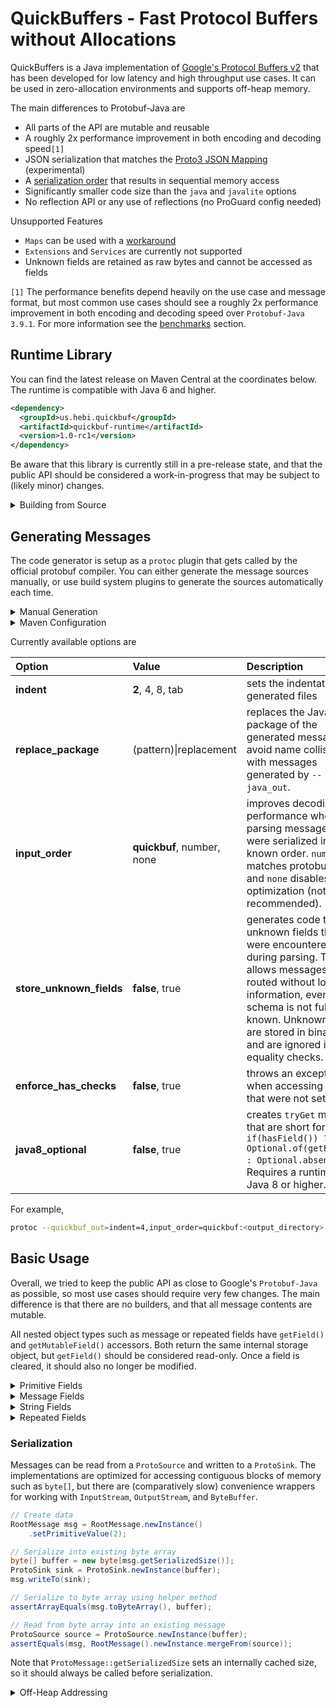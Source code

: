 # QuickBuffers - Fast Protocol Buffers without Allocations

QuickBuffers is a Java implementation of [Google's Protocol Buffers v2](https://developers.google.com/protocol-buffers) that has been developed for low latency and high throughput use cases. It can be used in zero-allocation environments and supports off-heap memory.

The main differences to Protobuf-Java are

 * All parts of the API are mutable and reusable
 * A roughly 2x performance improvement in both encoding and decoding speed`[1]`
 * JSON serialization that matches the [Proto3 JSON Mapping](https://developers.google.com/protocol-buffers/docs/proto3#json) (experimental)
 * A [serialization order](https://github.com/HebiRobotics/QuickBuffers/wiki/Serialization-Order) that results in sequential memory access
 * Significantly smaller code size than the `java` and `javalite` options
 * No reflection API or any use of reflections (no ProGuard config  needed)

 Unsupported Features
 * `Maps` can be used with a [workaround](https://developers.google.com/protocol-buffers/docs/proto3#backwards-compatibility)
 * `Extensions` and `Services` are currently not supported
 * Unknown fields are retained as raw bytes and cannot be accessed as fields

`[1]` The performance benefits depend heavily on the use case and message format, but most common use cases should see a roughly 2x performance improvement in both encoding and decoding speed over `Protobuf-Java 3.9.1`. For more information see the [benchmarks](./benchmarks) section.

## Runtime Library

You can find the latest release on Maven Central at the coordinates below. The runtime is compatible with Java 6 and higher.

```XML
<dependency>
  <groupId>us.hebi.quickbuf</groupId>
  <artifactId>quickbuf-runtime</artifactId>
  <version>1.0-rc1</version>
</dependency>
```

Be aware that this library is currently still in a pre-release state, and that the public API should be considered a work-in-progress that may be subject to (likely minor) changes.

<details>
<summary>Building from Source</summary><p>

The project can be built with `mvn package` using JDK8 through JDK17.

Note that protoc plugins get started by the `protoc` executable and exchange information via protobuf messages on `std::in` and `std::out`. While this makes it fairly simple to get the schema information, it makes it quite difficult to setup unit tests and debug plugins during development. To work around this, the `parser` module contains a tiny protoc-plugin that stores the raw request from `std::in` inside a file that can be loaded in unit tests during development of the actual generator plugin.

For this reason the `generator` modules requires the packaged output of the `parser` module, so you always need to run the `package` goal. `mvn clean test` will not work. `mvn clean package --projects generator,runtime -am` omits building the benchmarks.

</p></details> 

## Generating Messages

The code generator is setup as a `protoc` plugin that gets called by the official protobuf compiler. You can either generate the message sources manually, or use build system plugins to generate the sources automatically each time.

<details>
<summary>Manual Generation</summary><p>

* Download an appropriate `protoc.exe` from [Maven Central](https://repo1.maven.org/maven2/com/google/protobuf/protoc/) and add the directory to the `$PATH` (tested with `protoc-3.7.0` through `protoc-3.19.4`)
* Download [protoc-gen-quickbuf](https://github.com/HebiRobotics/QuickBuffers/releases/download/1.0-rc1/protoc-gen-quickbuf-1.0-rc1.zip) and extract the files into the same directory or somewhere else on the `$PATH`.
  * Running the plugin requires Java8 or higher to be installed
  * Protoc does have an option to define a plugin path, but it does not seem to work with the wrapper scripts
* Call `protoc` with `--quickbuf_out=<options>:./path/to/generate`

</p></details>

<details>
<summary>Maven Configuration</summary><p>

The configuration below downloads the QuickBuffers generator plugin, puts it on the correct path, and executes protoc using the `protoc-jar-maven-plugin`. The default settings assume that the proto files are located in `src/main/protobuf`.

```XML
<build>
    <plugins>

       <!-- Downloads QuickBuffers generator plugin -->
        <plugin>
            <artifactId>maven-antrun-plugin</artifactId>
            <version>1.8</version>
            <executions>
                <execution>
                    <id>download-quickbuf-plugin</id>
                    <phase>generate-sources</phase>
                    <configuration>
                        <tasks>
                            <taskdef resource="net/sf/antcontrib/antcontrib.properties"
                                     classpathref="maven.plugin.classpath"/>

                            <!-- Download plugin files -->
                            <get src="https://github.com/HebiRobotics/QuickBuffers/releases/download/1.0-rc1/protoc-gen-quickbuf-1.0-rc1.zip"
                                 dest="${project.basedir}/protoc-gen-quickbuf.zip" skipexisting="true" verbose="on"/>
                            <unzip src="${project.basedir}/protoc-gen-quickbuf.zip" dest="${project.basedir}" overwrite="false"/>

                            <!--
                            The executing directory does not end up on the $PATH on Linux, so we need to use the
                            pluginPath protoc option. Unfortunately, this requires us to specify the (full) absolute
                            path to the OS-dependent executable. Typically this would be done via OS-specific Maven
                            Profiles, but that would ruin the copy & paste experience and require changes in multiple
                            sections of the pom file. As a workaround, we can select the correct file and give it a
                            common name that we can use in the plugin path. Unfortunately, after some tests we found
                            that Windows only accepts .exe and .bat files, and .exe does not work with scripts.
                            Thus, the file needs to have a .bat extension.
                             -->
                            <if>
                                <os family="windows"/>
                                <then>
                                    <copy file="${project.basedir}\protoc-gen-quickbuf.bat"
                                          tofile="${project.basedir}\protoc-gen-quickbuf-plugin.bat"/>
                                </then>
                                <else>
                                    <copy file="${project.basedir}/protoc-gen-quickbuf"
                                          tofile="${project.basedir}/protoc-gen-quickbuf-plugin.bat"/>

                                    <!-- Unzip does not preserve permissions, so we need to fix the executable bits -->
                                    <chmod perm="775" file="${project.basedir}/protoc-gen-quickbuf"/>
                                    <chmod perm="775" file="${project.basedir}/protoc-gen-quickbuf-plugin.bat"/>
                                </else>
                            </if>
                        </tasks>
                    </configuration>
                    <goals>
                        <goal>run</goal>
                    </goals>
                </execution>
            </executions>
            <dependencies>
                <dependency>
                    <groupId>ant-contrib</groupId>
                    <artifactId>ant-contrib</artifactId>
                    <version>1.0b3</version>
                    <exclusions>
                        <exclusion>
                            <groupId>ant</groupId>
                            <artifactId>ant</artifactId>
                        </exclusion>
                    </exclusions>
                </dependency>
            </dependencies>
        </plugin>

        <!-- Calls protoc.exe and generate messages -->
        <plugin>
            <groupId>com.github.os72</groupId>
            <artifactId>protoc-jar-maven-plugin</artifactId>
            <version>3.8.0</version>
            <executions>
                <execution>
                    <phase>generate-sources</phase>
                    <goals>
                        <goal>run</goal>
                    </goals>
                    <configuration>
                        <protocVersion>3.19.4</protocVersion>

                        <!-- plugin configuration, options, etc. -->
                        <outputTargets>
                            <outputTarget>
                                <pluginPath>${project.basedir}/protoc-gen-quickbuf-plugin.bat</pluginPath>
                                <type>quickbuf</type>
                                <outputOptions>store_unknown_fields=false</outputOptions>
                            </outputTarget>
                        </outputTargets>

                    </configuration>
                </execution>
            </executions>
        </plugin>

    </plugins>
</build>
```

</p></details> 

Currently available options are

| Option | Value | Description |
| :----------- | :----------- | :----------- |
| **indent** | **2**, 4, 8, tab | sets the indentation in generated files |
| **replace_package** | (pattern)&#124;replacement | replaces the Java package of the generated messages to avoid name collisions with messages generated by `--java_out`. |
| **input_order** | **quickbuf**, number, none | improves decoding performance when parsing messages that were serialized in a known order. `number` matches protobuf-java, and `none` disables this optimization (not recommended). |
| **store_unknown_fields** | **false**, true  | generates code to retain unknown fields that were encountered during parsing. This allows messages to be routed without losing information, even if the schema is not fully known. Unknown fields are stored in binary form and are ignored in equality checks. |
| **enforce_has_checks** | **false**, true  | throws an exception when accessing fields that were not set |                               
| **java8_optional** | **false**, true  |  creates `tryGet` methods that are short for `return if(hasField()) ? Optional.of(getField()) : Optional.absent()`. Requires a runtime with Java 8 or higher. |                               

For example, 
```bash
protoc --quickbuf_out=indent=4,input_order=quickbuf:<output_directory> <proto_files>
``` 

## Basic Usage

Overall, we tried to keep the public API as close to Google's `Protobuf-Java` as possible, so most use cases should require very few changes. The main difference is that there are no builders, and that all message contents are mutable.

All nested object types such as message or repeated fields have `getField()` and `getMutableField()` accessors. Both return the same internal storage object, but `getField()` should be considered read-only. Once a field is cleared, it should also no longer be modified.

<details>
<summary>Primitive Fields</summary><p>

All primitive values generate the same accessors and behavior as Protobuf-Java's `Builder` classes

```proto
// .proto
message SimpleMessage {
    optional int32 primitive_value = 1;
}
```

```Java
// simplified generated code
public final class SimpleMessage {
    public SimpleMessage setPrimitiveValue(int value);
    public SimpleMessage clearPrimitiveValue();
    public boolean hasPrimitiveValue();
    public int getPrimitiveValue();

    private int primitiveValue;
}
```

</p></details> 

<details>
<summary>Message Fields</summary><p>

Nested message types are `final` and allocated during construction time. Setting the field copies the internal data, but does not change the reference, so the best way to set nested message content is by directly accessing the internal store with `getMutableNestedMessage()`.

```proto
// .proto
message NestedMessage {
    optional int32 primitive_value = 1;
}
message RootMessage {
    optional NestedMessage nested_message = 1;
}
```

```Java
// simplified generated code
public final class RootMessage {
    public RootMessage setNestedMessage(NestedMessage value); // copies contents to internal message
    public RootMessage clearNestedMessage(); // clears has bit as well as the backing object
    public boolean hasNestedMessage();
    public NestedMessage getNestedMessage(); // internal message -> treat as read-only
    public NestedMessage getMutableNestedMessage(); // internal message -> may be modified until has state is cleared

    private final NestedMessage nestedMessage = NestedMessage.newInstance();
}
```

```Java
// (1) setting nested values via 'set' (does a data copy!)
msg.setNestedMessage(NestedMessage().newInstance().setPrimitiveValue(0));

// (2) modify the internal store directly (recommended)
RootMessage msg = RootMessage.newInstance();
msg.getMutableNestedMessage().setPrimitiveValue(0);
```

</p></details> 

<details>
<summary>String Fields</summary><p>

`String` types are internally stored as `Utf8String` that are lazily parsed and can be set with `CharSequence`. Since Java `String` objects are immutable, there are additional access methods to allow for decoding characters into a reusable `StringBuilder` instance, as well as for using a custom `Utf8Decoder` that can implement interning.

```proto
// .proto
message SimpleMessage {
    optional string optional_string = 2;
}
```

```Java
// simplified generated code
public final class SimpleMessage {
    public SimpleMessage setOptionalString(CharSequence value);
    public SimpleMessage clearOptionalString(); // sets length = 0
    public boolean hasOptionalString();
    public String getOptionalString(); // lazily converted string
    public Utf8String getOptionalStringBytes(); // internal representation -> treat as read-only
    public Utf8String getMutableOptionalStringBytes(); // internal representation -> may be modified until has state is cleared

    private final Utf8String optionalString = Utf8String.newEmptyInstance();
}
```

```Java
// Get characters
SimpleMessage msg = SimpleMessage.newInstance()
    .setOptionalString("my-text");

StringBuilder chars = new StringBuilder();
msg.getOptionalStringBytes().getChars(chars); // chars now contains "my-text"
```

</p></details> 

<details>
<summary>Repeated Fields</summary><p>

Repeated scalar fields work mostly the same as String fields, but the internal `array()` can be accessed directly if needed. Repeated messages and object types provide a `next()` method that adds one element and provides a mutable reference to it.

```proto
// .proto
message SimpleMessage {
    repeated double repeated_double   = 42;
}
```

```Java
// simplified generated code
public final class SimpleMessage {
    public SimpleMessage addRepeatedDouble(double value); // adds one value
    public SimpleMessage addAllRepeatedDouble(double... values); // adds N values
    public SimpleMessage clearRepeatedDouble(); // sets length = 0
    public boolean hasRepeatedDouble();
    public RepeatedDouble getRepeatedDouble(); // internal store -> treat as read-only
    public RepeatedDouble getMutableRepeatedDouble(); // internal store -> may be modified 

    private final RepeatedDouble repeatedDouble = RepeatedDouble.newEmptyInstance();
}
```

Note that repeated stores can currently only expand, but we may add something similar to `StringBuilder::trimToSize` to get rid of unneeded memory (`TODO`).

</details>

### Serialization

Messages can be read from a `ProtoSource` and written to a `ProtoSink`. The implementations are optimized for accessing contiguous blocks of memory such as `byte[]`, but there are (comparatively slow) convenience wrappers for working with `InputStream`, `OutputStream`, and `ByteBuffer`.

```Java
// Create data
RootMessage msg = RootMessage.newInstance()
    .setPrimitiveValue(2);

// Serialize into existing byte array
byte[] buffer = new byte[msg.getSerializedSize()];
ProtoSink sink = ProtoSink.newInstance(buffer);
msg.writeTo(sink);

// Serialize to byte array using helper method
assertArrayEquals(msg.toByteArray(), buffer);

// Read from byte array into an existing message
ProtoSource source = ProtoSource.newInstance(buffer);
assertEquals(msg, RootMessage().newInstance.mergeFrom(source));
```

Note that `ProtoMessage::getSerializedSize` sets an internally cached size, so it should always be called before serialization.

<details>
<summary>Off-Heap Addressing</summary><p>

Depending on platform support for `sun.misc.Unsafe`, the `DirectSource` and `DirectSink` implementations allow working with off-heap memory.

Note that this is only intended for reducing unnecessary memory copies when working with direct NIO buffers. Contrary to popular belief, there are no performance benefits when using byte-wise actions of `Unsafe` over working with regular `byte[]` arrays. Many cases actually perform slightly slower.

```Java
// Create message
SimpleMessage msg = SimpleMessage.newInstance();
msg.setRequiredField(1);

// Write to direct buffer
ByteBuffer directBuffer = ByteBuffer.allocateDirect(msg.getSerializedSize());
ProtoSink directSink = ProtoSink.newDirectSink();
directSink.setOutput(directBuffer);
msg.writeTo(directSink);
directBuffer.limit(directSink.getTotalBytesWritten());

// Read from direct buffer
ProtoSource directSource = ProtoSource.newDirectSource();
directSource.setInput(directBuffer);
SimpleMessage msg2 = SimpleMessage.parseFrom(directSource);
assertEquals(msg, msg2);
```

</details>

<!-- 
## More Information

### Mutability

Our main reason for creating this project was that all commonly available Protobuf implementations (Java, JavaLite, Wire) favor immutable messages, and that they can't be used without resulting in significant amounts of allocations. While this is not a problem for most applications, the GC pressure becomes an issue when working with complex nested messages at very high rates and with very low deadlines. Allocations can also become a performance bottleneck when iterating over large files with millions or more protobuf entries. QuickBuffers considers all message contents to be mutable and reusable. 

### Eager Allocation

The use cases we are targeting often care less about allocations during startup, but it is often important that there are no allocations in steady state. Thus, all object-type fields inside a message are `final` and are allocated immediately at object instantiation. This also makes it more likely that messages are allocated in a contiguous block and that the serialization can be done with a more sequential access pattern.

Unfortunately, we currently have no way of knowing an appropriate initial size for repeated fields, so they are initialized empty and may grow as needed. In the future, we may add custom options to specify a default and/or maximum size.  (`TODO`)

Be aware that this prevents the definition of cycles in the message definitions.

-->
